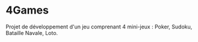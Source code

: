 # 4Games
Projet de développement d'un jeu comprenant 4 mini-jeux : Poker, Sudoku, Bataille Navale, Loto.
